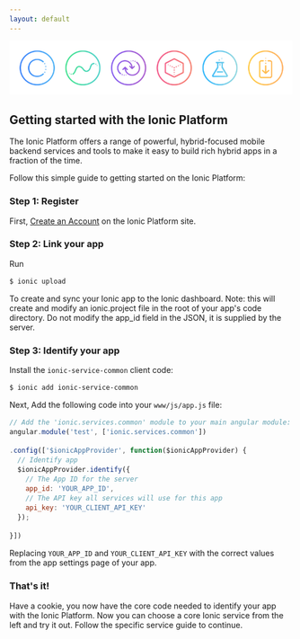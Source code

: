 ```yaml
---
layout: default
---
```


<img src="/img/services.png" style="max-width: 100%">

Getting started with the Ionic Platform
-----

The Ionic Platform offers a range of powerful, hybrid-focused mobile backend services and tools to make it easy to build
rich hybrid apps in a fraction of the time.

Follow this simple guide to getting started on the Ionic Platform:

### Step 1: Register

First, [Create an Account](https://apps.ionic.io/signup) on the Ionic Platform site.

### Step 2: Link your app

Run

```bash
$ ionic upload
```

To create and sync your Ionic app to the Ionic dashboard. Note: this will create and modify an ionic.project
file in the root of your app's code directory. Do not modify the app_id field in the JSON, it is supplied
by the server.

### Step 3: Identify your app

Install the `ionic-service-common` client code:

```bash
$ ionic add ionic-service-common
```

Next, Add the following code into your `www/js/app.js` file:

```javascript
// Add the 'ionic.services.common' module to your main angular module:
angular.module('test', ['ionic.services.common'])

.config(['$ionicAppProvider', function($ionicAppProvider) {
  // Identify app
  $ionicAppProvider.identify({
    // The App ID for the server
    app_id: 'YOUR_APP_ID',
    // The API key all services will use for this app
    api_key: 'YOUR_CLIENT_API_KEY'
  });

}])
```

Replacing `YOUR_APP_ID` and `YOUR_CLIENT_API_KEY` with the correct values from the app settings page of your app.

### That's it!

Have a cookie, you now have the core code needed to identify your app with the Ionic Platform. Now you can choose a core
Ionic service from the left and try it out. Follow the specific service guide to continue.
